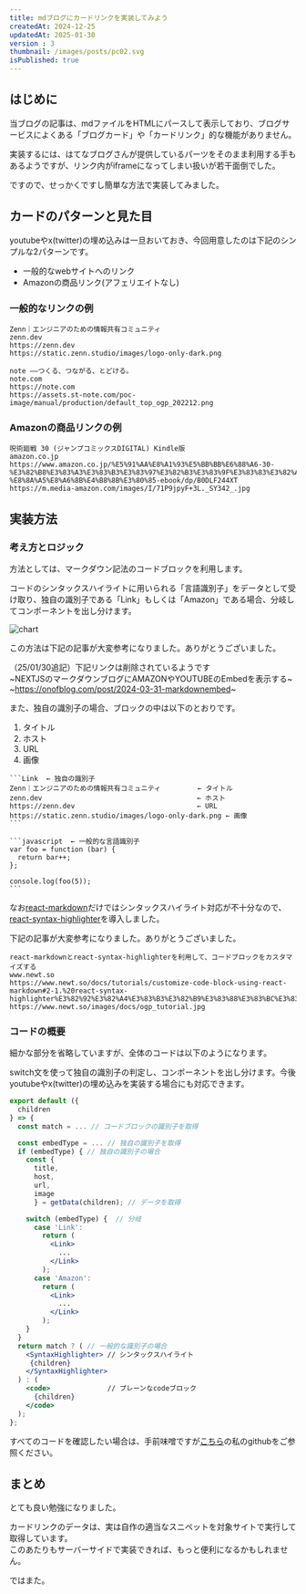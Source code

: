 ```yaml
---
title: mdブログにカードリンクを実装してみよう
createdAt: 2024-12-25
updatedAt: 2025-01-30
version : 3
thumbnail: /images/posts/pc02.svg
isPublished: true
---
```

## はじめに
当ブログの記事は、mdファイルをHTMLにパースして表示しており、ブログサービスによくある「ブログカード」や「カードリンク」的な機能がありません。

実装するには、はてなブログさんが提供しているパーツをそのまま利用する手もあるようですが、リンク内がiframeになってしまい扱いが若干面倒でした。

ですので、せっかくですし簡単な方法で実装してみました。

## カードのパターンと見た目
youtubeやx(twitter)の埋め込みは一旦おいておき、今回用意したのは下記のシンプルな2パターンです。
- 一般的なwebサイトへのリンク
- Amazonの商品リンク(アフェリエイトなし)

### 一般的なリンクの例
```Link
Zenn｜エンジニアのための情報共有コミュニティ
zenn.dev
https://zenn.dev
https://static.zenn.studio/images/logo-only-dark.png
```
```Link
note ――つくる、つながる、とどける。
note.com
https://note.com
https://assets.st-note.com/poc-image/manual/production/default_top_ogp_202212.png
```
### Amazonの商品リンクの例
```Amazon
呪術廻戦 30 (ジャンプコミックスDIGITAL) Kindle版
amazon.co.jp
https://www.amazon.co.jp/%E5%91%AA%E8%A1%93%E5%BB%BB%E6%88%A6-30-%E3%82%B8%E3%83%A3%E3%83%B3%E3%83%97%E3%82%B3%E3%83%9F%E3%83%83%E3%82%AF%E3%82%B9DIGITAL-%E8%8A%A5%E8%A6%8B%E4%B8%8B%E3%80%85-ebook/dp/B0DLF244XT
https://m.media-amazon.com/images/I/71P9jpyF+3L._SY342_.jpg
```

## 実装方法
### 考え方とロジック
方法としては、マークダウン記法のコードブロックを利用します。

コードのシンタックスハイライトに用いられる「言語識別子」をデータとして受け取り、独自の識別子である「Link」もしくは「Amazon」である場合、分岐してコンポーネントを出し分けます。

![chart](/images/posts/2024-12-25_01.png)

この方法は下記の記事が大変参考になりました。ありがとうございました。

（25/01/30追記）下記リンクは削除されているようです  
~NEXTJSのマークダウンブログにAMAZONやYOUTUBEのEmbedを表示する~
~https://onofblog.com/post/2024-03-31-markdownembed~


また、独自の識別子の場合、ブロックの中は以下のとおりです。

1. タイトル
2. ホスト
3. URL
4. 画像

~~~
```Link  ← 独自の識別子
Zenn｜エンジニアのための情報共有コミュニティ         ← タイトル
zenn.dev                                      ← ホスト
https://zenn.dev                              ← URL
https://static.zenn.studio/images/logo-only-dark.png ← 画像
```
~~~
~~~
```javascript  ← 一般的な言語識別子
var foo = function (bar) {
  return bar++;
};

console.log(foo(5));
```
~~~

なお[react-markdown](https://github.com/remarkjs/react-markdown)だけではシンタックスハイライト対応が不十分なので、[react-syntax-highlighter](https://github.com/react-syntax-highlighter/react-syntax-highlighter)を導入しました。

下記の記事が大変参考になりました。ありがとうございました。

```Link
react-markdownとreact-syntax-highlighterを利用して、コードブロックをカスタマイズする
www.newt.so
https://www.newt.so/docs/tutorials/customize-code-block-using-react-markdown#2-1.%20react-syntax-highlighter%E3%82%92%E3%82%A4%E3%83%B3%E3%82%B9%E3%83%88%E3%83%BC%E3%83%AB%E3%81%99%E3%82%8B
https://www.newt.so/images/docs/ogp_tutorial.jpg
```

### コードの概要
細かな部分を省略していますが、全体のコードは以下のようになります。

switch文を使って独自の識別子の判定し、コンポーネントを出し分けます。今後youtubeやx(twitter)の埋め込みを実装する場合にも対応できます。

```jsx
export default ({
  children
} => {
  const match = ... // コードブロックの識別子を取得

  const embedType = ... // 独自の識別子を取得
  if (embedType) { // 独自の識別子の場合
    const {
      title,
      host,
      url,
      image
      } = getData(children); // データを取得

    switch (embedType) {  // 分岐
      case 'Link':
        return (
          <Link>
            ...
          </Link>
        );
      case 'Amazon':
        return (
          <Link>
            ...
          </Link>
        );
    }
  }
  return match ? ( // 一般的な識別子の場合
    <SyntaxHighlighter> // シンタックスハイライト
     {children}
    </SyntaxHighlighter>
  ) : (
    <code>              // プレーンなcodeブロック
      {children}
    </code>
  );
};
```
すべてのコードを確認したい場合は、手前味噌ですが[こちら](https://github.com/poko8nada/portfolio-site-v1/blob/main/src/components/ui/post_embed/page.tsx)の私のgithubをご参照ください。

## まとめ
とても良い勉強になりました。

カードリンクのデータは、実は自作の適当なスニペットを対象サイトで実行して取得しています。  
このあたりもサーバーサイドで実装できれば、もっと便利になるかもしれません。

ではまた。

